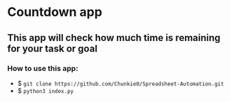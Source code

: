 # Countdown app
## This app will check how much time is remaining for your task or goal
### How to use this app:
- $ `git clone https://github.com/Chunkie0/Spreadsheet-Automation.git`
- $ `python3 index.py`
